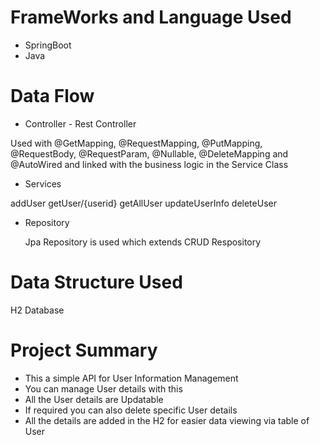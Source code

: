 # FrameWorks and Language Used
* SpringBoot
* Java

# Data Flow
* Controller - Rest Controller

Used with @GetMapping, @RequestMapping, @PutMapping, @RequestBody, @RequestParam, @Nullable, @DeleteMapping and @AutoWired and linked with the business logic in the Service Class

* Services

addUser 
getUser/{userid}
getAllUser
updateUserInfo
deleteUser

* Repository

  Jpa Repository is used which extends CRUD Respository

# Data Structure Used

H2 Database

# Project Summary 
* This a simple API for User Information Management 
* You can manage User details with this
* All the User details are Updatable 
* If required you can also delete specific User details
* All the details are added in the H2 for easier data viewing via table of User
